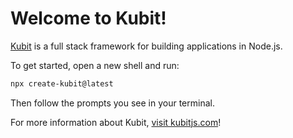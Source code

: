 # Welcome to Kubit!

[Kubit](https://kubitjs.com) is a full stack framework for building applications in Node.js.

To get started, open a new shell and run:

```sh
npx create-kubit@latest
```

Then follow the prompts you see in your terminal.

For more information about Kubit, [visit kubitjs.com](https://kubitjs.com)!

